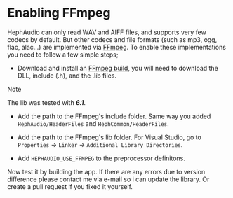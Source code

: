 # Enabling FFmpeg

HephAudio can only read WAV and AIFF files, and supports very few codecs by default. 
But other codecs and file formats (such as mp3, ogg, flac, alac...) are implemented via [FFmpeg](https://ffmpeg.org/). 
To enable these implementations you need to follow a few simple steps;

- Download and install an [FFmpeg build](https://github.com/BtbN/FFmpeg-Builds/releases), you will need to download the DLL, include (.h), and the .lib files.

> [!NOTE]
> The lib was tested with ***6.1***.

- Add the path to the FFmpeg's include folder. Same way you added ``HephAudio/HeaderFiles`` and ``HephCommon/HeaderFiles``.

- Add the path to the FFmpeg's lib folder.
For Visual Studio, go to ``Properties`` -> ``Linker`` -> ``Additional Library Directories``.


- Add ``HEPHAUDIO_USE_FFMPEG`` to the preprocessor definitons.

Now test it by building the app. If there are any errors due to version difference please contact me via e-mail so i can update the library. 
Or create a pull request if you fixed it yourself.
